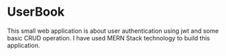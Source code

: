 # UserBook
This small web application is about user authentication using jwt and some basic CRUD operation. I have used MERN Stack technology to build this application.
